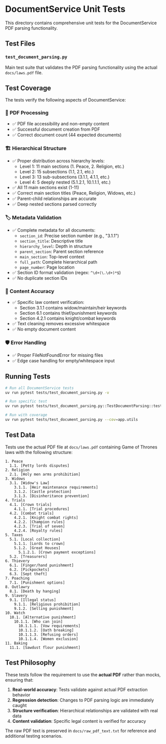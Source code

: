 # DocumentService Unit Tests

This directory contains comprehensive unit tests for the DocumentService PDF parsing functionality.

## Test Files

### `test_document_parsing.py`
Main test suite that validates the PDF parsing functionality using the actual `docs/laws.pdf` file.

## Test Coverage

The tests verify the following aspects of DocumentService:

### 📄 **PDF Processing**
- ✅ PDF file accessibility and non-empty content
- ✅ Successful document creation from PDF
- ✅ Correct document count (44 expected documents)

### 🏗️ **Hierarchical Structure**
- ✅ Proper distribution across hierarchy levels:
  - Level 1: 11 main sections (1. Peace, 2. Religion, etc.)
  - Level 2: 15 subsections (1.1, 2.1, etc.)  
  - Level 3: 13 sub-subsections (3.1.1, 4.1.1, etc.)
  - Level 4: 5 deeply nested (5.1.2.1, 10.1.1.1, etc.)
- ✅ All 11 main sections exist (1-11)
- ✅ Correct main section titles (Peace, Religion, Widows, etc.)
- ✅ Parent-child relationships are accurate
- ✅ Deep nested sections parsed correctly

### 🏷️ **Metadata Validation**
- ✅ Complete metadata for all documents:
  - `section_id`: Precise section number (e.g., "3.1.1")
  - `section_title`: Descriptive title
  - `hierarchy_level`: Depth in structure  
  - `parent_section`: Parent section reference
  - `main_section`: Top-level context
  - `full_path`: Complete hierarchical path
  - `page_number`: Page location
- ✅ Section ID format validation (regex: `^\d+(\.\d+)*$`)
- ✅ No duplicate section IDs

### 📝 **Content Accuracy**
- ✅ Specific law content verification:
  - Section 3.1.1 contains widow/maintain/heir keywords
  - Section 6.1 contains thief/punishment keywords  
  - Section 4.2.1 contains knight/combat keywords
- ✅ Text cleaning removes excessive whitespace
- ✅ No empty document content

### 🛡️ **Error Handling**
- ✅ Proper FileNotFoundError for missing files
- ✅ Edge case handling for empty/whitespace input

## Running Tests

```bash
# Run all DocumentService tests
uv run pytest tests/test_document_parsing.py -v

# Run specific test
uv run pytest tests/test_document_parsing.py::TestDocumentParsing::test_main_section_titles -v

# Run with coverage
uv run pytest tests/test_document_parsing.py --cov=app.utils
```

## Test Data

Tests use the actual PDF file at `docs/laws.pdf` containing Game of Thrones laws with the following structure:

```
1. Peace
  1.1. [Petty lords disputes]
2. Religion  
  2.1. [Holy men arms prohibition]
3. Widows
  3.1. [Widow's Law]
    3.1.1. [Heir maintenance requirements]
    3.1.2. [Castle protection]
    3.1.3. [Disinheritance prevention]
4. Trials
  4.1. [Crown trials]
    4.1.1. [Trial procedures]
  4.2. [Combat trials]
    4.2.1. [Knight combat rights]
    4.2.2. [Champion rules]
    4.2.3. [Trial of seven]
    4.2.4. [Royalty rules]
5. Taxes
  5.1. [Local collection]
    5.1.1. [Lords to crown]
    5.1.2. [Great Houses]
      5.1.2.1. [Crown payment exceptions]
  5.2. [Treasurers]
6. Thievery
  6.1. [Finger/hand punishment]
  6.2. [Pickpockets]
  6.3. [Sept theft]
7. Poaching
  7.1. [Punishment options]
8. Outlawry
  8.1. [Death by hanging]
9. Slavery
  9.1. [Illegal status]
    9.1.1. [Religious prohibition]
    9.1.2. [Selling punishment]
10. Watch
  10.1. [Alternative punishment]
    10.1.1. [Who can join]
      10.1.1.1. [Vow requirements]
      10.1.1.2. [Oath breaking]
      10.1.1.3. [Refusing orders]
      10.1.1.4. [Women exclusion]
11. Baking
  11.1. [Sawdust flour punishment]
```

## Test Philosophy

These tests follow the requirement to use the **actual PDF** rather than mocks, ensuring that:

1. **Real-world accuracy**: Tests validate against actual PDF extraction behavior
2. **Regression detection**: Changes to PDF parsing logic are immediately caught
3. **Structure verification**: Hierarchical relationships are validated with real data
4. **Content validation**: Specific legal content is verified for accuracy

The raw PDF text is preserved in `docs/raw_pdf_text.txt` for reference and additional testing scenarios.
